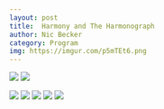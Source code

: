 ```yaml
---
layout: post
title:  Harmony and The Harmonograph
author: Nic Becker
category: Program
img: https://imgur.com/p5mTEt6.png
---
```



![](https://i.imgur.com/FFVAFh1.gif)
![](https://imgur.com/2vDyYEY.png)
<!-- ![](https://imgur.com/UemTvRU.png) boring -->
![](https://imgur.com/4IB9Omv.png)
![](https://imgur.com/skcpxJh.png)
![](https://imgur.com/p5mTEt6.png)
![](https://i.imgur.com/uQQ9XQW.jpg) ![](https://i.imgur.com/rZZhypa.jpg)
